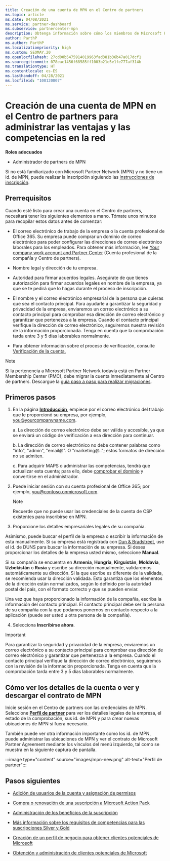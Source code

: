 ```yaml
---
title: Creación de una cuenta de MPN en el Centro de partners
ms.topic: article
ms.date: 04/08/2021
ms.service: partner-dashboard
ms.subservice: partnercenter-mpn
description: Obtenga información sobre cómo los miembros de Microsoft Partner Network pueden crear una cuenta en el Centro de partners para administrar sus ventajas y competencias en la red.
author: ParthP
ms.author: ParthP
ms.localizationpriority: high
ms.custom: SEOMAY.20
ms.openlocfilehash: 27cd00b5475914019963fad381b36b47a017dcf1
ms.sourcegitcommit: 078eac1456f68585ff1003b21e5e1fe777af314b
ms.translationtype: HT
ms.contentlocale: es-ES
ms.lasthandoff: 04/28/2021
ms.locfileid: "108120807"
---
```

# <a name="create-an-mpn-account-in-partner-center-to-manage-network-benefits-and-competencies"></a>Creación de una cuenta de MPN en el Centro de partners para administrar las ventajas y las competencias en la red

**Roles adecuados**

- Administrador de partners de MPN

Si no está familiarizado con Microsoft Partner Network (MPN) y no tiene un id. de MPN, puede realizar la inscripción siguiendo las [instrucciones de inscripción](https://partner.microsoft.com/dashboard/account/v3/enrollment/introduction/partnership).

## <a name="prerequisites"></a>Prerrequisitos 

Cuando esté listo para crear una cuenta en el Centro de partners, necesitará tener los siguientes elementos a mano.  Tómate unos minutos para recopilar estos datos antes de comenzar:

- El correo electrónico de trabajo de la empresa o la cuenta profesional de Office 365. Su empresa puede comprar un dominio de correo electrónico para poder configurar las direcciones de correo electrónico laborales para los empleados. Para obtener más información, lee [Your company work account and Partner Center](azure-active-directory-tenants-and-partner-center.md) (Cuenta profesional de la compañía y Centro de partners). 
 
- Nombre legal y dirección de tu empresa.

- Autoridad para firmar acuerdos legales. Asegúrate de que tienes autorización para firmar acuerdos legales en nombre de la empresa, ya que se te pedirá que lo hagas durante el proceso de inscripción.

- El nombre y el correo electrónico empresarial de la persona que quieras que sea el contacto principal. Para ayudarle a garantizar la seguridad y privacidad de la empresa, enviaremos un correo electrónico a su contacto principal para comprobar esa dirección de correo electrónico y garantizar que pertenezca a la empresa. Cuando el contacto principal verifique la dirección de correo electrónico, seguiremos nuestra revisión de la información proporcionada. Tenga en cuenta que la comprobación tarda entre 3 y 5 días laborables normalmente. 

- Para obtener información sobre el proceso de verificación, consulte [Verificación de la cuenta.](verification-responses.md)

>[!NOTE]
>Si la pertenencia a Microsoft Partner Network todavía está en Partner Membership Center (PMC), debe migrar la cuenta inmediatamente al Centro de partners. Descargue la [guía paso a paso para realizar migraciones](https://assetsprod.microsoft.com/mpn/migrate-pmc-pc-mpa-guide.pptx).

## <a name="get-started"></a>Primeros pasos

1. En la página [**Introducción**](https://partner.microsoft.com/dashboard/account/v3/enrollment/introduction/partnership), empiece por el correo electrónico del trabajo que le proporcionó su empresa, por ejemplo, you@yourcompanyname.com.

 
    a.  La dirección de correo electrónico debe ser válida y accesible, ya que se enviará un código de verificación a esa dirección para continuar.

    b.  La dirección de correo electrónico no debe contener palabras como "info", "admin", "email@". O "marketing@.."; estos formatos de dirección no se admiten.

    c.  Para adquirir MAPS o administrar las competencias, tendrá que actualizar esta cuenta; para ello, debe [comprobar el dominio](become-global-admin.md) y convertirse en el administrador. 

2. Puede iniciar sesión con su cuenta profesional de Office 365; por ejemplo, you@contoso.onmicrosoft.com.

   >[!NOTE]
   > Recuerde que no puede usar las credenciales de la cuenta de CSP existentes para inscribirse en MPN.

3. Proporcione los detalles empresariales legales de su compañía.

Asimismo, puede buscar el perfil de la empresa o escribir la información de esta manualmente. Si su empresa está registrada con [Dun & Bradstreet](https://partner.microsoft.com/marketing/usisvshowcase/dunandbrad), use el id. de DUNS para buscar la información de su empresa. Si desea proporcionar los detalles de la empresa usted mismo, seleccione **Manual**.

Si su compañía se encuentra en **Armenia**, **Hungría**, **Kirguistán**, **Moldavia**, **Uzbekistán** o **Rusia** y escribe su dirección manualmente, validaremos automáticamente su dirección. Si la que escribe es diferente de la validada, se recomienda usar la dirección validada. Esto garantiza que los elementos de la dirección están normalizados, según lo definido por la autoridad postal del país, con el formato correcto y que se pueden enviar.  

Una vez que haya proporcionado la información de la compañía, escriba la información del contacto principal. El contacto principal debe ser la persona de su compañía con la que podamos ponernos en contacto respecto a la aplicación (puede ser usted u otra persona de la compañía).

4. Selecciona **Inscribirse ahora**.

>[!IMPORTANT]
>Para garantizar la seguridad y privacidad de la empresa, enviaremos un correo electrónico a su contacto principal para comprobar esa dirección de correo electrónico y garantizar que pertenezca a la empresa. Cuando el contacto principal verifique la dirección de correo electrónico, seguiremos con la revisión de la información proporcionada. Tenga en cuenta que la comprobación tarda entre 3 y 5 días laborables normalmente. 

## <a name="how-to-view-account-details-or-view-and-download-the-mpn-agreement"></a>Cómo ver los detalles de la cuenta o ver y descargar el contrato de MPN

Inicie sesión en el Centro de partners con las credenciales de MPN. Seleccione [**Perfil de partner**](https://partner.microsoft.com/pcv/accountsettings/connectedpartnerprofile) para ver los detalles legales de la empresa, el estado de la comprobación, sus id. de MPN y para crear nuevas ubicaciones de MPN si fuera necesario. 

También puede ver otra información importante como los id. de MPN, puede administrar las ubicaciones de MPN y ver el contrato de Microsoft Partner Agreement mediante los vínculos del menú izquierdo, tal como se muestra en la siguiente captura de pantalla.

:::image type="content" source="images/mpn-new.png" alt-text="Perfil de partner":::


## <a name="next-steps"></a>Pasos siguientes

-  [Adición de usuarios de la cuenta y asignación de permisos](create-user-accounts-and-set-permissions.md)

-  [Compra o renovación de una suscripción a Microsoft Action Pack](mpn-get-action-pack.md)

-  [Administración de los beneficios de la suscripción](manage-your-partner-network-benefits.md)

-  [Más información sobre los requisitos de competencias para las suscripciones Silver y Gold](https://partner.microsoft.com/membership/competencies)

-  [Creación de un perfil de negocio para obtener clientes potenciales de Microsoft](create-a-marketing-profile.md)

-  [Obtención y administración de clientes potenciales de Microsoft](manage-leads.md)

